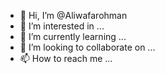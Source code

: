 - 👋 Hi, I’m @Aliwafarohman
- 👀 I’m interested in ...
- 🌱 I’m currently learning ...
- 💞️ I’m looking to collaborate on ...
- 📫 How to reach me ...

<!---
Aliwafarohman/Aliwafarohman is a ✨ special ✨ repository because its `README.md` (this file) appears on your GitHub profile.
You can click the Preview link to take a look at your changes.
--->
